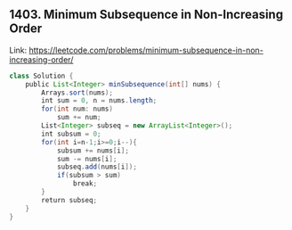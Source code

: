 ## 1403. Minimum Subsequence in Non-Increasing Order
Link: https://leetcode.com/problems/minimum-subsequence-in-non-increasing-order/

```java
class Solution {
    public List<Integer> minSubsequence(int[] nums) {
        Arrays.sort(nums);
        int sum = 0, n = nums.length;
        for(int num: nums)
            sum += num;
        List<Integer> subseq = new ArrayList<Integer>();
        int subsum = 0;
        for(int i=n-1;i>=0;i--){
            subsum += nums[i];
            sum -= nums[i];
            subseq.add(nums[i]);
            if(subsum > sum)
                break;
        }
        return subseq;
    }
}
```
